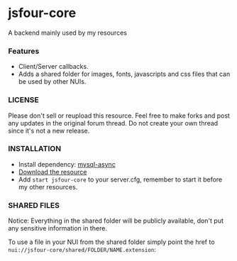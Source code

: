 # jsfour-core
A backend mainly used by my resources

### Features
* Client/Server callbacks.
* Adds a shared folder for images, fonts, javascripts and css files that can be used by other NUIs.

### LICENSE
Please don't sell or reupload this resource. Feel free to make forks and post any updates in the original forum thread. Do not create your own thread since it's not a new release.

### INSTALLATION
* Install dependency: <a href="https://github.com/brouznouf/fivem-mysql-async">mysql-async</a>
* <a href="https://github.com/jonassvensson4/jsfour-core/">Download the resource</a>
* Add `start jsfour-core` to your server.cfg, remember to start it before my other resources.

### SHARED FILES
Notice: Everything in the shared folder will be publicly available, don't put any sensitive information in there.

To use a file in your NUI from the shared folder simply point the href to `nui://jsfour-core/shared/FOLDER/NAME.extension`: